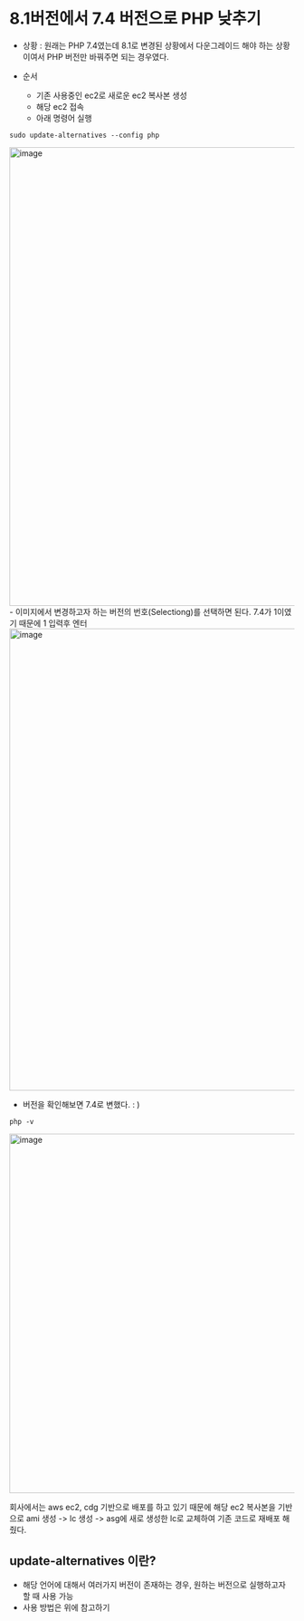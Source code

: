 # 8.1버전에서 7.4 버전으로 PHP 낮추기
- 상황 : 원래는 PHP 7.4였는데 8.1로 변경된 상황에서 다운그레이드 해야 하는 상황이여서 PHP 버전만 바꿔주면 되는 경우였다.

- 순서 
  - 기존 사용중인 ec2로 새로운 ec2 복사본 생성
  - 해당 ec2 접속 
  - 아래 명령어 실행
```
sudo update-alternatives --config php
```
<img width="809" alt="image" src="https://user-images.githubusercontent.com/14108487/176100292-401dc5ef-8fa9-45fa-99b5-d45d93c71b84.png">
- 이미지에서 변경하고자 하는 버전의 번호(Selectiong)를 선택하면 된다. 7.4가 1이였기 때문에 1 입력후 엔터 
<img width="815" alt="image" src="https://user-images.githubusercontent.com/14108487/176100593-95c6dd4a-db51-42f0-9aa4-71106ad5c4ca.png">

 - 버전을 확인해보면 7.4로 변했다. : ) 
```
php -v 
```
<img width="634" alt="image" src="https://user-images.githubusercontent.com/14108487/176100675-6d1db938-7706-464e-8570-2246ba6830e9.png">

회사에서는 aws ec2, cdg 기반으로 배포를 하고 있기 때문에 해당 ec2 복사본을 기반으로 ami 생성 -> lc 생성 -> asg에 새로 생성한 lc로 교체하여 기존 코드로 재배포 해줬다.

## update-alternatives 이란?
- 해당 언어에 대해서 여러가지 버전이 존재하는 경우, 원하는 버전으로 실행하고자 할 때 사용 가능
- 사용 방법은 위에 참고하기 
